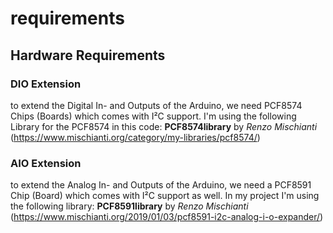 # requirements

## Hardware Requirements

### DIO Extension
to extend the Digital In- and Outputs of the Arduino, we need PCF8574 Chips (Boards) which comes with I²C support.
I'm using the following Library for the PCF8574 in this code:
**PCF8574library** by *Renzo Mischianti* (https://www.mischianti.org/category/my-libraries/pcf8574/)

### AIO Extension
to extend the Analog In- and Outputs of the Arduino, we need a PCF8591 Chip (Board) which comes with I²C support as well.
In my project I'm using the following library:
**PCF8591library** by *Renzo Mischianti* (https://www.mischianti.org/2019/01/03/pcf8591-i2c-analog-i-o-expander/)
